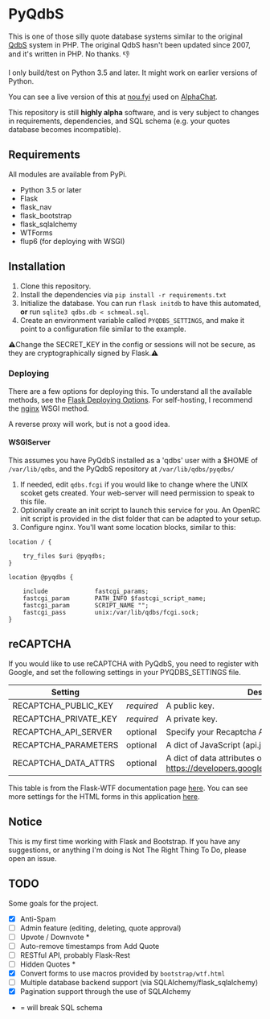 # PyQdbS

This is one of those silly quote database systems similar to the original [QdbS](http://www.qdbs.org/news.php) system in PHP.
The original QdbS hasn't been updated since 2007, and it's written in PHP. No thanks. :-1:

I only build/test on Python 3.5 and later. It might work on earlier versions of Python.

You can see a live version of this at [nou.fyi](https://www.nou.fyi) used on [AlphaChat](https://www.alphachat.net).

This repository is still **highly alpha** software, and is very subject to changes in requirements, dependencies, and SQL schema (e.g. your quotes database becomes incompatible).

## Requirements

All modules are available from PyPi.

- Python 3.5 or later
- Flask
- flask_nav
- flask_bootstrap
- flask_sqlalchemy
- WTForms
- flup6 (for deploying with WSGI)

## Installation

1. Clone this repository.
2. Install the dependencies via `pip install -r requirements.txt`
3. Initialize the database. You can run `flask initdb` to have this automated, **or** run `sqlite3 qdbs.db < schmeal.sql`.
4. Create an environment variable called `PYQDBS_SETTINGS`, and make it point to a configuration file similar to the example.

:warning:Change the SECRET_KEY in the config or sessions will not be secure, as they are cryptographically signed by Flask.:warning:

### Deploying

There are a few options for deploying this. To understand all the available methods, see the [Flask Deploying Options](http://flask.pocoo.org/docs/0.12/deploying/).
For self-hosting, I recommend the [nginx](http://flask.pocoo.org/docs/0.12/deploying/fastcgi/#configuring-nginx) WSGI method.

A reverse proxy will work, but is not a good idea.

#### WSGIServer

This assumes you have PyQdbS installed as a 'qdbs' user with a $HOME of `/var/lib/qdbs`, and the PyQdbS repository at `/var/lib/qdbs/pyqdbs/`

1. If needed, edit `qdbs.fcgi` if you would like to change where the UNIX scoket gets created. Your web-server will need permission to speak to this file.
2. Optionally create an init script to launch this service for you. An OpenRC init script is provided in the dist folder that can be adapted to your setup.
3. Configure nginx. You'll want some location blocks, similar to this:

```
location / {

    try_files $uri @pyqdbs;
}

location @pyqdbs {

    include             fastcgi_params;
    fastcgi_param       PATH_INFO $fastcgi_script_name;
    fastcgi_param       SCRIPT_NAME "";
    fastcgi_pass        unix:/var/lib/qdbs/fcgi.sock;
}
```

## reCAPTCHA

If you would like to use reCAPTCHA with PyQdbS, you need to register with Google, and set the following settings in your PYQDBS_SETTINGS file.

| Setting               |            | Description                                                                             |
| ----------------------|------------|-----------------------------------------------------------------------------------------|
| RECAPTCHA_PUBLIC_KEY 	| *required* | A public key.                                                                           |
| RECAPTCHA_PRIVATE_KEY | *required* | A private key.                                                                          |
| RECAPTCHA_API_SERVER 	| optional   | Specify your Recaptcha API server.                                                      |
| RECAPTCHA_PARAMETERS 	| optional   | A dict of JavaScript (api.js) parameters.                                               |
| RECAPTCHA_DATA_ATTRS 	| optional   | A dict of data attributes options. https://developers.google.com/recaptcha/docs/display |

This table is from the Flask-WTF documentation page [here](https://flask-wtf.readthedocs.io/en/latest/form.html#recaptcha).
You can see more settings for the HTML forms in this application [here](https://flask-wtf.readthedocs.io/en/latest/config.html).

## Notice

This is my first time working with Flask and Bootstrap. If you have any suggestions, or anything I'm doing is Not The Right Thing To Do, please open an issue.

## TODO

Some goals for the project. 

- [X] Anti-Spam
- [ ] Admin feature (editing, deleting, quote approval)
- [ ] Upvote / Downvote *
- [ ] Auto-remove timestamps from Add Quote
- [ ] RESTful API, probably Flask-Rest
- [ ] Hidden Quotes  *
- [X] Convert forms to use macros provided by `bootstrap/wtf.html`
- [ ] Multiple database backend support (via SQLAlchemy/flask_sqlalchemy)
- [X] Pagination support through the use of SQLAlchemy

* = will break SQL schema
